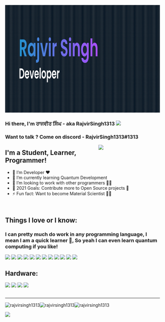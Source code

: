 <img src='https://github.com/RajvirSingh1313/RajvirSingh1313/blob/master/banner.png' width='2000"' height='350"'>


### Hi there, I'm ਰਾਜਵੀਰ ਸਿੰਘ - aka RajvirSingh1313 <img src="https://raw.githubusercontent.com/MartinHeinz/MartinHeinz/master/wave.gif" width="30">
### Want to talk ? Come on discord - RajvirSingh1313#1313

<img align='right' src='https://user-images.githubusercontent.com/5713670/87202985-820dcb80-c2b6-11ea-9f56-7ec461c497c3.gif' width='200"'>

## I'm a Student, Learner, Programmer!
- 🔭 I’m Developer ❤
- 🌱 I’m currently learning Quantum Development
- 👯 I’m looking to work with other programmers 👨‍💻
- 🥅 2021 Goals: Contribute more to Open Source projects 🤝
- ⚡ Fun fact: Want to become Material Scientist 🧑‍🔬
<br />

## Things I love or I know:
### I can pretty much do work in any programming language, I mean I am a quick learner 🌱, So yeah I can even learn quantum computing if you like!
<div align="left">
  <img src="https://img.shields.io/badge/Python-14354C?style=for-the-badge&logo=python&logoColor=white"/>
  <img src="https://img.shields.io/badge/JavaScript-F7DF1E?style=for-the-badge&logo=javascript&logoColor=black"/>
  <img src="https://img.shields.io/badge/TypeScript-007ACC?style=for-the-badge&logo=typescript&logoColor=white"/>
  <img src="https://img.shields.io/badge/Dart-0175C2?style=for-the-badge&logo=dart&logoColor=white"/>
  <img src="https://img.shields.io/badge/Java-ED8B00?style=for-the-badge&logo=java&logoColor=white"/>
  <img src="https://img.shields.io/badge/C-00599C?style=for-the-badge&logo=c&logoColor=white"/>
  <img src="https://img.shields.io/badge/C%2B%2B-00599C?style=for-the-badge&logo=c%2B%2B&logoColor=white"/>
  <img src="https://img.shields.io/badge/React-20232A?style=for-the-badge&logo=react&logoColor=61DAFB"/>
  <img src="https://img.shields.io/badge/Electron-2B2E3A?style=for-the-badge&logo=electron&logoColor=9FEAF9"/>
  <img src="https://img.shields.io/badge/Node.js-339933?style=for-the-badge&logo=nodedotjs&logoColor=white"/>
  <img src="https://img.shields.io/badge/Express.js-000000?style=for-the-badge&logo=express&logoColor=white"/>
  <img src="https://img.shields.io/badge/Tailwind_CSS-38B2AC?style=for-the-badge&logo=tailwind-css&logoColor=white"/>
</div>

## Hardware:
<div align="left">
  <img src="https://img.shields.io/badge/Asus-Tuf_A15-yellow?style=for-the-badge&logo=asus&logoColor=red"/>
  <img src="https://img.shields.io/badge/NVIDIA-GTX1650-76B900?style=for-the-badge&logo=nvidia&logoColor=white"/>
  <img src="https://img.shields.io/badge/AMD-Ryzen_7_4800h-ED1C24?style=for-the-badge&logo=amd&logoColor=white"/>
  <img src="https://img.shields.io/badge/RASPBERRY%20PI%20400-C51A4A.svg?&style=for-the-badge&logo=raspberry%20pi&logoColor=white"/>
</div>
<br/>
<hr/>
<div><img align="left" src="https://github-readme-stats.vercel.app/api?username=rajvirsingh1313&show_icons=true&theme=tokyonight&locale=en" alt="rajvirsingh1313" /><img align="left" src="https://github-readme-stats.vercel.app/api/top-langs?username=rajvirsingh1313&show_icons=true&theme=tokyonight&locale=en&layout=compact" alt="rajvirsingh1313" /><img align="left" src="https://github-readme-streak-stats.herokuapp.com/?user=rajvirsingh1313&theme=dark" alt="rajvirsingh1313" />
</div><br/>

![](https://komarev.com/ghpvc/?username=rajvirsingh1313&color=1a1b27)



